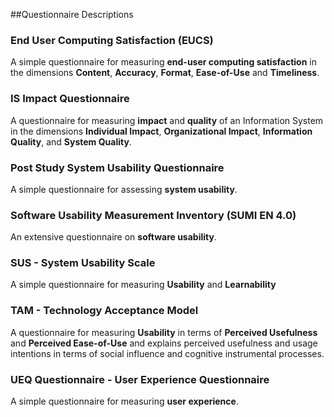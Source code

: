 ##Questionnaire Descriptions

### End User Computing Satisfaction (EUCS) 
A simple questionnaire for measuring **end-user computing satisfaction** in the dimensions **Content**, **Accuracy**, **Format**, **Ease-of-Use** and **Timeliness**.

### IS Impact Questionnaire 
A questionnaire for measuring **impact** and **quality** of an Information System in the dimensions **Individual Impact**, **Organizational Impact**, **Information Quality**, and **System Quality**.

### Post Study System Usability Questionnaire
A simple questionnaire for assessing **system usability**.

### Software Usability Measurement Inventory (SUMI EN 4.0)
An extensive questionnaire on **software usability**.

### SUS - System Usability Scale
A simple questionnaire for measuring **Usability** and **Learnability**

### TAM - Technology Acceptance Model
A questionnaire for measuring **Usability** in terms of **Perceived Usefulness** and **Perceived Ease-of-Use** and explains perceived usefulness and usage intentions in terms of social influence and cognitive instrumental processes.

### UEQ Questionnaire - User Experience Questionnaire
A simple questionnaire for measuring **user experience**.

